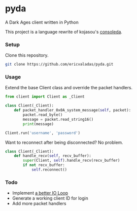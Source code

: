 # pyda
A Dark Ages client written in Python

This project is a language rewrite of kojasou's [consoleda](https://github.com/kojasou/consoleda).

### Setup
Clone this repository.
```sh
git clone https://github.com/ericvaladas/pyda.git
```

### Usage
Extend the base Client class and override the packet handlers.
```py
from client import Client as _Client

class Client(_Client):
    def packet_handler_0x0A_system_message(self, packet):
        packet.read_byte()
        message = packet.read_string16()
        print(message)

Client.run('username', 'password')
```
Want to reconnect after being disconnected? No problem.
```py
class Client(_Client):
    def handle_recv(self, recv_buffer):
        super(Client, self).handle_recv(recv_buffer)
        if not recv_buffer:
            self.reconnect()
```

### Todo
- Implement [a better IO Loop](http://tornado.readthedocs.org/en/latest/ioloop.html)
- Generate a working client ID for login
- Add more packet handlers
